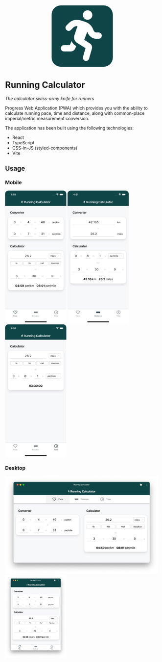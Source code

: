 <p align="center"><a href="https://eddmann.com/running-calculator/"><img src="public/app-icon.png" style="border-radius:30px;max-width:200px;" /></a></p>

# Running Calculator

_The calculator swiss-army knife for runners_

Progress Web Application (PWA) which provides you with the ability to calculate running pace, time and distance, along with common-place imperial/metric measurement conversion.

The application has been built using the following technologies:

- React
- TypeScript
- CSS-in-JS (styled-components)
- Vite

## Usage

### Mobile

<img src="public/screenshots/ios-pace.png" style="max-width:200px;border-radius:10px;" /> <img src="public/screenshots/ios-distance.png" style="max-width:200px;border-radius:10px;" /> <img src="public/screenshots/ios-time.png" style="max-width:200px;border-radius:10px;" />

### Desktop

<img src="public/screenshots/desktop-wide-pace.png" style="max-width:500px"> <img src="public/screenshots/desktop-narrow-pace.png" style="max-width:200px">
